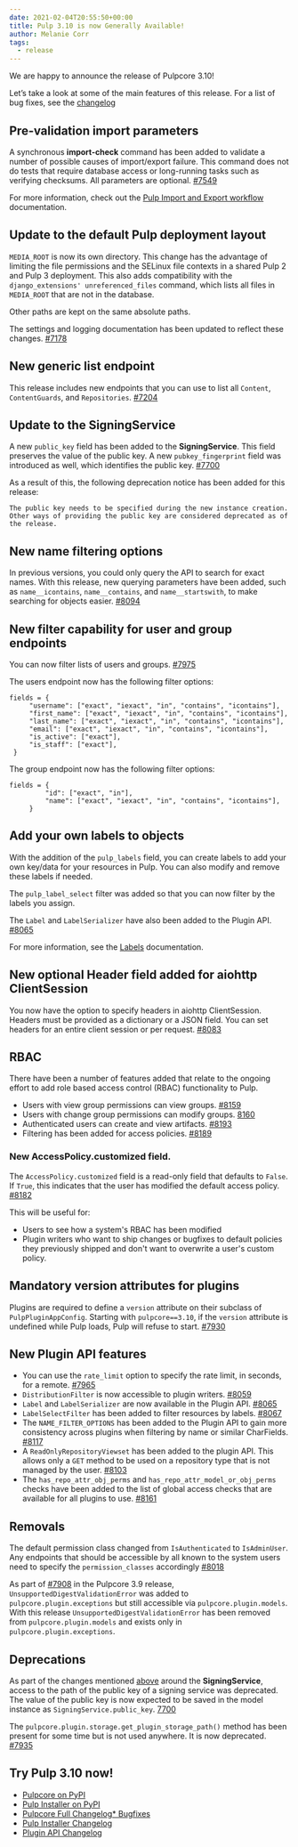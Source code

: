 ```yaml
---
date: 2021-02-04T20:55:50+00:00
title: Pulp 3.10 is now Generally Available!
author: Melanie Corr
tags:
  - release
---
```

<!-- more -->
We are happy to announce the release of Pulpcore 3.10!

Let’s take a look at some of the main features of this release. For a list of bug fixes, see the [changelog](https://docs.pulpproject.org/en/3.10/changes.html)

## Pre-validation import parameters

A synchronous **import-check** command has been added to validate a number of possible causes of import/export failure. This command does not do tests that require database access or long-running tasks such as verifying checksums. All parameters are optional. [#7549](https://pulp.plan.io/issues/7549)

For more information, check out the [Pulp Import and Export workflow](https://docs.pulpproject.org/pulpcore/en/3.10/workflows/import-export.html) documentation.

## Update to the default Pulp deployment layout

`MEDIA_ROOT` is now its own directory. This change has the advantage of limiting the file permissions and the SELinux file contexts in a shared Pulp 2 and Pulp 3 deployment. This also adds compatibility with the `django_extensions' unreferenced_files` command, which lists all files in `MEDIA_ROOT` that are not in the database.

Other paths are kept on the same absolute paths.

The settings and logging documentation has been updated to reflect these changes. [#7178](https://pulp.plan.io/issues/7178)

## New generic list endpoint

This release includes new endpoints that you can use to list all `Content`, `ContentGuards`, and `Repositories`. [#7204](https://pulp.plan.io/issues/7204)

## Update to the SigningService

A new `public_key` field has been added to the **SigningService**. This field preserves the value of the public key. A new `pubkey_fingerprint` field was introduced as well, which identifies the
public key. [#7700](https://pulp.plan.io/issues/7700)

As a result of this, the following deprecation notice has been added for this release:

`The public key needs to be specified during the new instance creation.
Other ways of providing the public key are considered deprecated as of the release.`


## New name filtering options

In previous versions, you could only query the API to search for exact names. With this release, new querying parameters have been added, such as `name__icontains`, `name__contains`, and `name__startswith`, to make searching for objects easier. [#8094](https://pulp.plan.io/issues/8094)


## New filter capability for user and group endpoints

You can now filter lists of users and groups.  [#7975](https://pulp.plan.io/issues/7975)

The users endpoint now has the following filter options:         

```
fields = {
     "username": ["exact", "iexact", "in", "contains", "icontains"],
     "first_name": ["exact", "iexact", "in", "contains", "icontains"],
     "last_name": ["exact", "iexact", "in", "contains", "icontains"],
     "email": ["exact", "iexact", "in", "contains", "icontains"],
     "is_active": ["exact"],
     "is_staff": ["exact"],
 }

```

The group endpoint now has the following filter options:

```
fields = {
         "id": ["exact", "in"],
         "name": ["exact", "iexact", "in", "contains", "icontains"],
     }
```


## Add your own labels to objects

With the addition of the `pulp_labels` field, you can create labels to add your own key/data for your resources in Pulp. You can also modify and remove these labels if needed.  

The `pulp_label_select` filter was added so that you can now filter by the labels you assign.

The `Label` and `LabelSerializer` have also been added to the Plugin API. [#8065](https://pulp.plan.io/issues/8065)


For more information, see the [Labels](https://docs.pulpproject.org/pulpcore/workflows/labels.html) documentation.

## New optional Header field added for aiohttp ClientSession

You now have the option to specify headers in aiohttp ClientSession. Headers must be
provided as a dictionary or a JSON field. You can set headers for an entire
client session or per request. [#8083](https://pulp.plan.io/issues/8083)

## RBAC

There have been a number of features added that relate to the ongoing effort to add role based access control (RBAC) functionality to Pulp.

* Users with view group permissions can view groups. [#8159](https://pulp.plan.io/issues/8159)
* Users with change group permissions can modify groups. [8160](https://pulp.plan.io/issues/8160)
* Authenticated users can create and view artifacts. [#8193](https://pulp.plan.io/issues/8193)
* Filtering has been added for access policies.  [#8189](https://pulp.plan.io/issues/8189)


### New AccessPolicy.customized field.

The `AccessPolicy.customized` field is a read-only field that defaults to `False`.
If `True`, this indicates that the user has modified the default access policy. [#8182](https://pulp.plan.io/issues/8182)

This will be useful for:

* Users to see how a system's RBAC has been modified
* Plugin writers who want to ship changes or bugfixes to default policies they previously shipped and don't want to overwrite a user's custom policy.

## Mandatory version attributes for plugins

Plugins are required to define a `version` attribute on their subclass of `PulpPluginAppConfig`. Starting with `pulpcore==3.10`, if the `version` attribute is undefined while Pulp loads, Pulp will refuse to start. [#7930](https://pulp.plan.io/issues/7930)

## New Plugin API features

* You can use the `rate_limit` option to specify the rate limit, in seconds, for a remote. [#7965](https://pulp.plan.io/issues/7965)
* `DistributionFilter` is now accessible to plugin writers. [#8059](https://pulp.plan.io/issues/8059)
* `Label` and `LabelSerializer` are now available in the Plugin API. [#8065](https://pulp.plan.io/issues/8065)
* `LabelSelectFilter` has been added to filter resources by labels.
 [#8067](https://pulp.plan.io/issues/8067)
* The `NAME_FILTER_OPTIONS` has been added to the Plugin API to gain more consistency across plugins when filtering by name or similar CharFields.
[#8117](https://pulp.plan.io/issues/8117)
* A `ReadOnlyRepositoryViewset` has been added to the plugin API. This allows only a `GET` method to be used on a repository type that is not managed by the user.
 [#8103](https://pulp.plan.io/issues/8103)
* The `has_repo_attr_obj_perms` and `has_repo_attr_model_or_obj_perms` checks have been added to the list of global access checks that are available for all plugins to use. [#8161](https://pulp.plan.io/issues/8161)

## Removals

The default permission class changed from `IsAuthenticated` to `IsAdminUser`. Any endpoints that should be accessible by all known to the system users need to specify the `permission_classes` accordingly [#8018](https://pulp.plan.io/issues/8018)

As part of [#7908](https://pulp.plan.io/issues/7908) in the Pulpcore 3.9 release, `UnsupportedDigestValidationError` was added to `pulpcore.plugin.exceptions` but still accessible via `pulpcore.plugin.models`. With this release `UnsupportedDigestValidationError` has been removed from `pulpcore.plugin.models` and exists only in `pulpcore.plugin.exceptions`.

## Deprecations

As part of the changes mentioned [above](/update-to-the-signingservice/) around the **SigningService**, access to the path of the public key of a signing service was deprecated. The value of the public key is now expected to be saved in the model instance as `SigningService.public_key`. [7700](https://pulp.plan.io/issues/7700)

The `pulpcore.plugin.storage.get_plugin_storage_path()` method has been present for some time but is not used anywhere. It is now deprecated. [#7935](https://pulp.plan.io/issues/7935)

## Try Pulp 3.10 now!

* [Pulpcore on PyPI](https://pypi.org/project/pulpcore/3.10.0/)
* [Pulp Installer on PyPI](https://galaxy.ansible.com/pulp/pulp_installer)
* [Pulpcore Full Changelog* Bugfixes](https://docs.pulpproject.org/pulpcore/changes.html#id1)
* [Pulp Installer Changelog](https://pulp-installer.readthedocs.io/en/latest/CHANGES/#3100-2021-02-04)
* [Plugin API Changelog](https://docs.pulpproject.org/pulpcore/changes.html#plugin-api)
